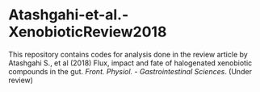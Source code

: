 # Atashgahi-et-al.-XenobioticReview2018
This repository contains codes for analysis done in the review article by Atashgahi S., et al (2018) Flux, impact and fate of halogenated xenobiotic compounds in the gut.  _Front. Physiol. - Gastrointestinal Sciences_. (Under review)
